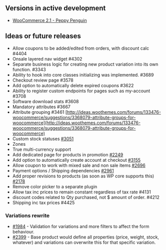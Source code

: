 ## Versions in active development

* [WooCommerce 2.1 - Peppy Penguin](https://github.com/woothemes/woocommerce/wiki/WooCommerce-2.1-Peppy-Penguin)

## Ideas or future releases

- Allow coupons to be added/edited from orders, with discount calc #4404
- Onsale layered nav widget #4302
- Separate business logic for creating new product variation into its own function. #3343
- Ability to hook into core classes initializing was implemented. #3689
- Checkout review page #3578
- Add option to automatically delete expired coupons #3622
- Ability to register custom endpoints for pages such as my-account #3708
- Software download stats #3608
- Mandatory attributes #3667
- Attribute grouping #3461 [http://ideas.woothemes.com/forums/133476-woocommerce/suggestions/3368079-attribute-groups-for-woocommerce](http://ideas.woothemes.com/forums/133476-woocommerce/suggestions/3368079-attribute-groups-for-woocommerce)
- Custom stock statuses [#3051](https://github.com/woothemes/woocommerce/issues/3051)
- Zones
- True multi-currency support
- Add dedicated page for products in promotion [#2249](https://github.com/woothemes/woocommerce/issues/2249)
- Add option to automatically create account at checkout [#3155](https://github.com/woothemes/woocommerce/issues/3155)
- Allow coupon to work with mixed sale and non sale items [#2696](https://github.com/woothemes/woocommerce/issues/2696)
- Payment options / Shipping dependencies [#2961](https://github.com/woothemes/woocommerce/issues/2961)
- Add proper revisions to products (as soon as WP core supports this) [#2178](https://github.com/woothemes/woocommerce/issues/2178)
- Remove color picker to a separate plugin
- Allow tax inc prices to remain constant regardless of tax rate #4131
- discount codes related to Qty purchased, not $ amount of order. #4212
- Shipping inc tax prices #4425

### Variations rewrite

* [#1984](https://github.com/woothemes/woocommerce/issues/1984) - Validation for variations and more filters to affect the form behaviour.
* [#2399](https://github.com/woothemes/woocommerce/issues/2399) - Base product would define all properties (price, weight, stock, whatever) and variations can overwrite this for that specific variation.